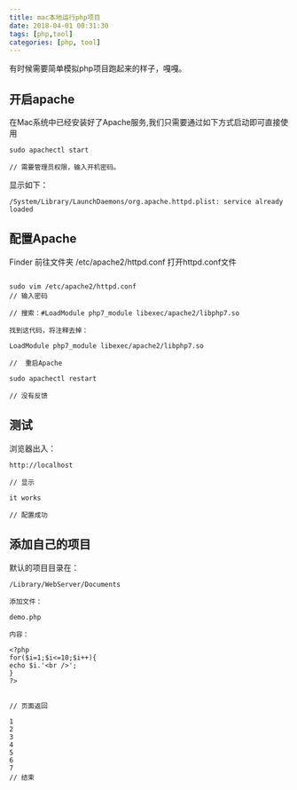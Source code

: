 ```yaml
---
title: mac本地运行php项目
date: 2018-04-01 00:31:30
tags: [php,tool]
categories: [php, tool]
---
```

有时候需要简单模拟php项目跑起来的样子，嘎嘎。

## 开启apache

在Mac系统中已经安装好了Apache服务,我们只需要通过如下方式启动即可直接使用

```
sudo apachectl start

// 需要管理员权限，输入开机密码。
```
显示如下：

```
/System/Library/LaunchDaemons/org.apache.httpd.plist: service already loaded
```

## 配置Apache

Finder 前往文件夹 /etc/apache2/httpd.conf 打开httpd.conf文件




```

sudo vim /etc/apache2/httpd.conf 
// 输入密码

// 搜索：#LoadModule php7_module libexec/apache2/libphp7.so

找到这代码，将注释去掉：

LoadModule php7_module libexec/apache2/libphp7.so

//  重启Apache

sudo apachectl restart

// 没有反馈

```

## 测试

浏览器出入：

```
http://localhost

// 显示 

it works

// 配置成功
```

## 添加自己的项目

默认的项目目录在：

```
/Library/WebServer/Documents

添加文件：

demo.php

内容：

<?php 
for($i=1;$i<=10;$i++){ 
echo $i.'<br />'; 
} 
?> 


// 页面返回

1
2
3
4
5
6
7
// 结束
```